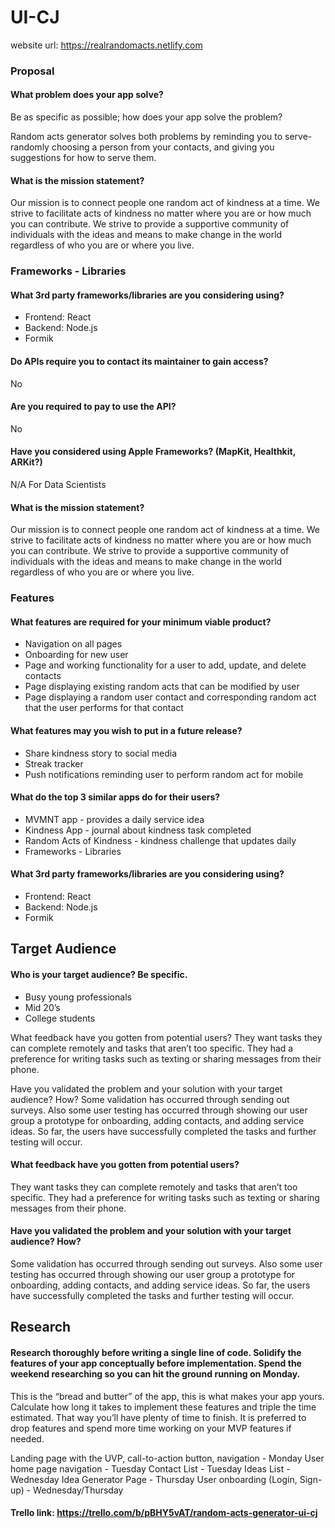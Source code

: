# UI-CJ

website url: https://realrandomacts.netlify.com

### Proposal

#### What problem does your app solve?

Be as specific as possible; how does your app solve the problem?

Random acts generator solves both problems by reminding you to serve- randomly choosing a person from your contacts, and giving you suggestions for how to serve them.

#### What is the mission statement?

Our mission is to connect people one random act of kindness at a time. We strive to facilitate acts of kindness no matter where you are or how much you can contribute. We strive to provide a supportive community of individuals with the ideas and means to make change in the world regardless of who you are or where you live.

### Frameworks - Libraries

#### What 3rd party frameworks/libraries are you considering using?

- Frontend: React
- Backend: Node.js
- Formik

#### Do APIs require you to contact its maintainer to gain access?

No

#### Are you required to pay to use the API?

No

#### Have you considered using Apple Frameworks? (MapKit, Healthkit, ARKit?)

N/A
For Data Scientists

#### What is the mission statement?

Our mission is to connect people one random act of kindness at a time. We strive to facilitate acts of kindness no matter where you are or how much you can contribute. We strive to provide a supportive community of individuals with the ideas and means to make change in the world regardless of who you are or where you live.

### Features

#### What features are required for your minimum viable product?

- Navigation on all pages
- Onboarding for new user
- Page and working functionality for a user to add, update, and delete contacts
- Page displaying existing random acts that can be modified by user
- Page displaying a random user contact and corresponding random act that the user performs for that contact

#### What features may you wish to put in a future release?

- Share kindness story to social media
- Streak tracker
- Push notifications reminding user to perform random act for mobile

#### What do the top 3 similar apps do for their users?

- MVMNT app - provides a daily service idea
- Kindness App - journal about kindness task completed
- Random Acts of Kindness - kindness challenge that updates daily
- Frameworks - Libraries

#### What 3rd party frameworks/libraries are you considering using?

- Frontend: React
- Backend: Node.js
- Formik

## Target Audience

#### Who is your target audience? Be specific.

- Busy young professionals
- Mid 20’s
- College students

What feedback have you gotten from potential users?
They want tasks they can complete remotely and tasks that aren’t too specific. They had a preference for writing tasks such as texting or sharing messages from their phone.

Have you validated the problem and your solution with your target audience? How?
Some validation has occurred through sending out surveys. Also some user testing has occurred through showing our user group a prototype for onboarding, adding contacts, and adding service ideas. So far, the users have successfully completed the tasks and further testing will occur.

#### What feedback have you gotten from potential users?

They want tasks they can complete remotely and tasks that aren’t too specific. They had a preference for writing tasks such as texting or sharing messages from their phone.

#### Have you validated the problem and your solution with your target audience? How?

Some validation has occurred through sending out surveys. Also some user testing has occurred through showing our user group a prototype for onboarding, adding contacts, and adding service ideas. So far, the users have successfully completed the tasks and further testing will occur.

## Research

#### Research thoroughly before writing a single line of code. Solidify the features of your app conceptually before implementation. Spend the weekend researching so you can hit the ground running on Monday.

This is the “bread and butter” of the app, this is what makes your app yours. Calculate how long it takes to implement these features and triple the time estimated. That way you’ll have plenty of time to finish. It is preferred to drop features and spend more time working on your MVP features if needed.

Landing page with the UVP, call-to-action button, navigation - Monday
User home page navigation - Tuesday
Contact List - Tuesday
Ideas List - Wednesday
Idea Generator Page - Thursday
User onboarding (Login, Sign-up) - Wednesday/Thursday

#### Trello link: https://trello.com/b/pBHY5vAT/random-acts-generator-ui-cj

